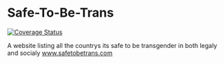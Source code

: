 # Safe-To-Be-Trans
[![Coverage Status](https://coveralls.io/repos/github/LouiseMcMahon/Safe-To-Be-Trans/badge.svg?branch=master)](https://coveralls.io/github/LouiseMcMahon/Safe-To-Be-Trans?branch=master)

A website listing all the countrys its safe to be transgender in both legaly and socialy www.safetobetrans.com
